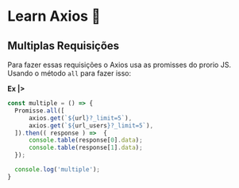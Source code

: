 # Learn Axios 👾

## Multiplas Requisições
Para fazer essas requisições o Axios usa as promisses do prorio JS.
Usando o método `all` para fazer isso:

**Ex |>**

```js
const multiple = () => {
  Promisse.all([
      axios.get(`${url}?_limit=5`),
      axios.get(`${url_users}?_limit=5`),
  ]).then(( response ) =>  {
      console.table(response[0].data);
      console.table(response[1].data);
  });

  console.log('multiple');
}
```

